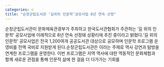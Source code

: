 ```yaml
---
categories: c
title: "순창군립도서관 ‘길위의 인문학’공모사업 8년 연속 선정"
---
```

순창군립도서관이 문화체육관광부가 주최하고 한국도서관협회가 주관하는 ‘길 위의 인문학’ 공모사업에 이례적으로 8년 연속 선정돼 성황리에 추진 중이라고 밝혔다.‘길 위의 인문학’ 공모사업은 전국 1,200여개 공공도서관 대상으로 공모하며 인문학 프로그램 운영비를 전액 국비로 지원받게 된다.순창군립도서관은 이라는 주제로 역사 강연과 탐방을 연계한 프로그램을 운영한다. 이번 프로그램은 지역 역사에 대한 역동적인 문화체험과 함께 새로운 관점을 통해 인문적 삶에 한 걸음 더 다가가는 기회를